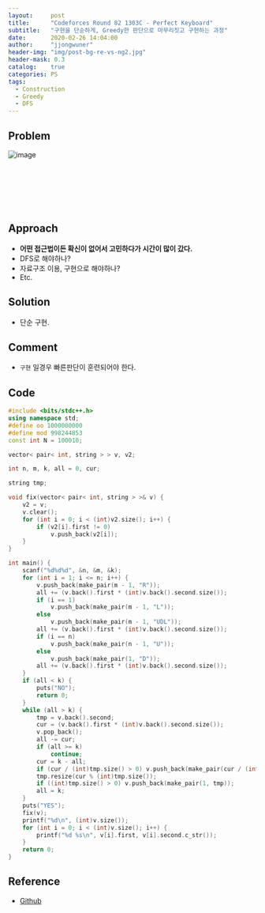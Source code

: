 ```yaml
---
layout:     post
title:      "Codeforces Round 82 1303C - Perfect Keyboard"
subtitle:   "구현을 단순하게, Greedy한 판단으로 마무리짓고 구현하는 과정"
date:       2020-02-26 14:04:00
author:     "jjongwuner"
header-img: "img/post-bg-re-vs-ng2.jpg"
header-mask: 0.3
catalog:    true
categories: PS
tags:
  - Construction
  - Greedy
  - DFS
---
```


## Problem
![image](https://user-images.githubusercontent.com/16419202/75772456-5a01df00-5d8f-11ea-85f9-826326419869.png)


<br><br><br><br><br>
## Approach
- **어떤 접근법이든 확신이 없어서 고민하다가 시간이 많이 갔다.**
- DFS로 해야하나?
- 자료구조 이용, 구현으로 해야하나?
- Etc.

## Solution
- 단순 구현.

## Comment
- `구현` 일경우 빠른판단이 훈련되어야 한다.

## Code
```cpp
#include <bits/stdc++.h>
using namespace std;
#define oo 1000000000
#define mod 998244853
const int N = 100010;

vector< pair< int, string > > v, v2;

int n, m, k, all = 0, cur;

string tmp;

void fix(vector< pair< int, string > >& v) {
    v2 = v;
    v.clear();
    for (int i = 0; i < (int)v2.size(); i++) {
        if (v2[i].first != 0)
            v.push_back(v2[i]);
    }
}

int main() {
    scanf("%d%d%d", &n, &m, &k);
    for (int i = 1; i <= n; i++) {
        v.push_back(make_pair(m - 1, "R"));
        all += (v.back().first * (int)v.back().second.size());
        if (i == 1)
            v.push_back(make_pair(m - 1, "L"));
        else
            v.push_back(make_pair(m - 1, "UDL"));
        all += (v.back().first * (int)v.back().second.size());
        if (i == n)
            v.push_back(make_pair(n - 1, "U"));
        else
            v.push_back(make_pair(1, "D"));
        all += (v.back().first * (int)v.back().second.size());
    }
    if (all < k) {
        puts("NO");
        return 0;
    }
    while (all > k) {
        tmp = v.back().second;
        cur = (v.back().first * (int)v.back().second.size());
        v.pop_back();
        all -= cur;
        if (all >= k)
            continue;
        cur = k - all;
        if (cur / (int)tmp.size() > 0) v.push_back(make_pair(cur / (int)tmp.size(), tmp));
        tmp.resize(cur % (int)tmp.size());
        if ((int)tmp.size() > 0) v.push_back(make_pair(1, tmp));
        all = k;
    }
    puts("YES");
    fix(v);
    printf("%d\n", (int)v.size());
    for (int i = 0; i < (int)v.size(); i++) {
        printf("%d %s\n", v[i].first, v[i].second.c_str());
    }
    return 0;
}
```

## Reference
- [Github](https://github.com/jongwuner/ps-study/blob/master/exercise/Codeforce/1303C.cpp)
